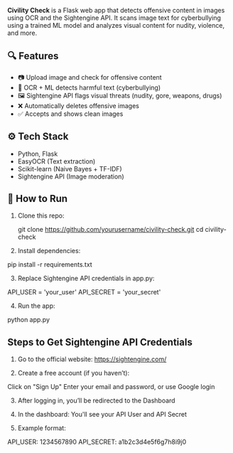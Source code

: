 **Civility Check** is a Flask web app that detects offensive content in images using OCR and the Sightengine API. It scans image text for cyberbullying using a trained ML model and analyzes visual content for nudity, violence, and more.

## 🔍 Features

- 📷 Upload image and check for offensive content
- 🧠 OCR + ML detects harmful text (cyberbullying)
- 🖼️ Sightengine API flags visual threats (nudity, gore, weapons, drugs)
- ❌ Automatically deletes offensive images
- ✅ Accepts and shows clean images

## ⚙️ Tech Stack

- Python, Flask
- EasyOCR (Text extraction)
- Scikit-learn (Naive Bayes + TF-IDF)
- Sightengine API (Image moderation)

## 🚀 How to Run

1. Clone this repo:
   
   git clone https://github.com/yourusername/civility-check.git
   cd civility-check

2. Install dependencies:

  pip install -r requirements.txt

3. Replace Sightengine API credentials in app.py:

  API_USER = 'your_user'
  API_SECRET = 'your_secret'

4. Run the app:
   
  python app.py

## Steps to Get Sightengine API Credentials

1. Go to the official website:
  https://sightengine.com/

2. Create a free account (if you haven’t):

  Click on "Sign Up"
  Enter your email and password, or use Google login

3. After logging in, you’ll be redirected to the Dashboard

4. In the dashboard:
  You'll see your API User and API Secret

5. Example format:

  API_USER: 1234567890
  API_SECRET: a1b2c3d4e5f6g7h8i9j0
